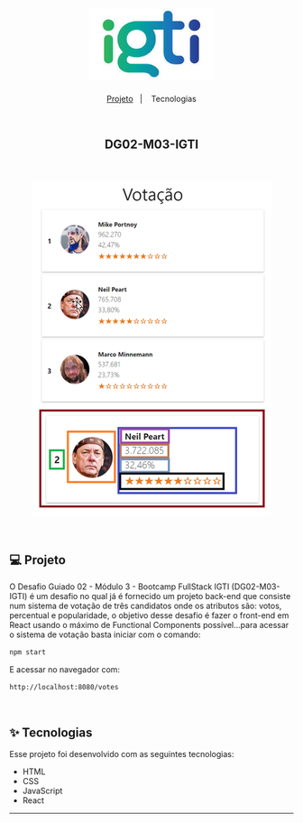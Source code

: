 <h1 align="center">
  <img alt="IGTI" title="IGTI" src="./LogoIGTI.png" width="220px" />
</h1>

<p align="center">
  <a href="#-projeto">Projeto</a>&nbsp;&nbsp;&nbsp;|&nbsp;&nbsp;&nbsp;
  <a fhref="#-tecnologias">Tecnologias</a>
 </p>

<br>

## <p align="center"><b>DG02-M03-IGTI</b></p>

<br>

<p align="center">
  <img alt="Rocket.Q" src="./referencia.png">
</p>

<br>

## 💻 Projeto

O Desafio Guiado 02 - Módulo 3 - Bootcamp FullStack IGTI (DG02-M03-IGTI) é um desafio no qual já é fornecido um projeto back-end que consiste num sistema de votação de três candidatos onde os atributos são: votos, percentual e popularidade, o objetivo desse desafio é fazer o front-end em React usando o máximo de Functional Components possível...para acessar o sistema de votação basta iniciar com o comando:

```bash
npm start
```

E acessar no navegador com:

```bash
http://localhost:8080/votes
```

<br>

## ✨ Tecnologias

Esse projeto foi desenvolvido com as seguintes tecnologias:

- HTML
- CSS
- JavaScript
- React

---
